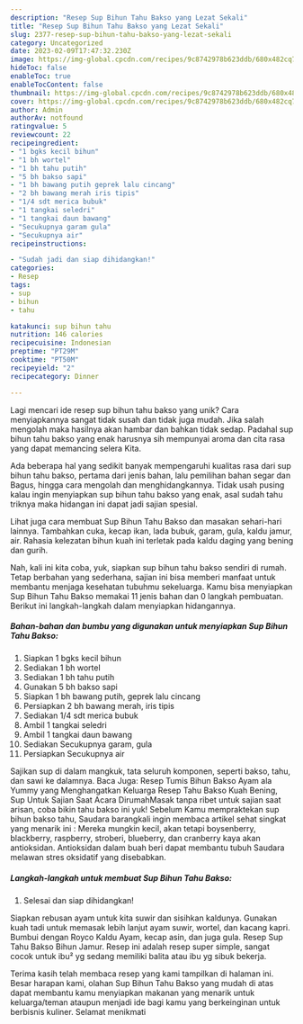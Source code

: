 ```yaml
---
description: "Resep Sup Bihun Tahu Bakso yang Lezat Sekali"
title: "Resep Sup Bihun Tahu Bakso yang Lezat Sekali"
slug: 2377-resep-sup-bihun-tahu-bakso-yang-lezat-sekali
category: Uncategorized
date: 2023-02-09T17:47:32.230Z
image: https://img-global.cpcdn.com/recipes/9c8742978b623ddb/680x482cq70/sup-bihun-tahu-bakso-foto-resep-utama.jpg
hideToc: false
enableToc: true
enableTocContent: false
thumbnail: https://img-global.cpcdn.com/recipes/9c8742978b623ddb/680x482cq70/sup-bihun-tahu-bakso-foto-resep-utama.jpg
cover: https://img-global.cpcdn.com/recipes/9c8742978b623ddb/680x482cq70/sup-bihun-tahu-bakso-foto-resep-utama.jpg
author: Admin
authorAv: notfound
ratingvalue: 5
reviewcount: 22
recipeingredient:
- "1 bgks kecil bihun"
- "1 bh wortel"
- "1 bh tahu putih"
- "5 bh bakso sapi"
- "1 bh bawang putih geprek lalu cincang"
- "2 bh bawang merah iris tipis"
- "1/4 sdt merica bubuk"
- "1 tangkai seledri"
- "1 tangkai daun bawang"
- "Secukupnya garam gula"
- "Secukupnya air"
recipeinstructions:

- "Sudah jadi dan siap dihidangkan!"
categories:
- Resep
tags:
- sup
- bihun
- tahu

katakunci: sup bihun tahu 
nutrition: 146 calories
recipecuisine: Indonesian
preptime: "PT29M"
cooktime: "PT50M"
recipeyield: "2"
recipecategory: Dinner

---
```





Lagi mencari ide resep sup bihun tahu bakso yang unik? Cara menyiapkannya sangat tidak susah dan tidak juga mudah. Jika salah mengolah maka hasilnya akan hambar dan bahkan tidak sedap. Padahal sup bihun tahu bakso yang enak harusnya sih mempunyai aroma dan cita rasa yang dapat memancing selera Kita.





Ada beberapa hal yang sedikit banyak mempengaruhi kualitas rasa dari sup bihun tahu bakso, pertama dari jenis bahan, lalu pemilihan bahan segar dan Bagus, hingga cara mengolah dan menghidangkannya. Tidak usah pusing kalau ingin menyiapkan sup bihun tahu bakso yang enak,      asal sudah tahu triknya maka hidangan ini dapat jadi sajian spesial.














Lihat juga cara membuat Sup Bihun Tahu Bakso dan masakan sehari-hari lainnya. Tambahkan cuka, kecap ikan, lada bubuk, garam, gula, kaldu jamur, air. Rahasia kelezatan bihun kuah ini terletak pada kaldu daging yang bening dan gurih.






Nah, kali ini kita coba, yuk, siapkan sup bihun tahu bakso sendiri di rumah. Tetap berbahan yang sederhana, sajian ini bisa memberi manfaat untuk membantu menjaga kesehatan tubuhmu sekeluarga. Kamu bisa menyiapkan Sup Bihun Tahu Bakso memakai 11 jenis bahan dan 0 langkah pembuatan. Berikut ini langkah-langkah dalam menyiapkan hidangannya.

<!--inarticleads1-->

##### Bahan-bahan dan bumbu yang digunakan untuk menyiapkan Sup Bihun Tahu Bakso:

1. Siapkan 1 bgks kecil bihun
1. Sediakan 1 bh wortel
1. Sediakan 1 bh tahu putih
1. Gunakan 5 bh bakso sapi
1. Siapkan 1 bh bawang putih, geprek lalu cincang
1. Persiapkan 2 bh bawang merah, iris tipis
1. Sediakan 1/4 sdt merica bubuk
1. Ambil 1 tangkai seledri
1. Ambil 1 tangkai daun bawang
1. Sediakan Secukupnya garam, gula
1. Persiapkan Secukupnya air


Sajikan sup di dalam mangkuk, tata seluruh komponen, seperti bakso, tahu, dan sawi ke dalamnya. Baca Juga: Resep Tumis Bihun Bakso Ayam ala Yummy yang Menghangatkan Keluarga Resep Tahu Bakso Kuah Bening, Sup Untuk Sajian Saat Acara DirumahMasak tanpa ribet untuk sajian saat arisan, coba bikin tahu bakso ini yuk! Sebelum Kamu mempraktekan sup bihun bakso tahu, Saudara barangkali ingin membaca artikel sehat singkat yang menarik ini : Mereka mungkin kecil, akan tetapi boysenberry, blackberry, raspberry, stroberi, blueberry, dan cranberry kaya akan antioksidan. Antioksidan dalam buah beri dapat membantu tubuh Saudara melawan stres oksidatif yang disebabkan. 

<!--inarticleads2-->

##### Langkah-langkah untuk membuat Sup Bihun Tahu Bakso:


1. Selesai dan siap dihidangkan!

Siapkan rebusan ayam untuk kita suwir dan sisihkan kaldunya. Gunakan kuah tadi untuk memasak lebih lanjut ayam suwir, wortel, dan kacang kapri. Bumbui dengan Royco Kaldu Ayam, kecap asin, dan juga gula. Resep Sup Tahu Bakso Bihun Jamur. Resep ini adalah resep super simple, sangat cocok untuk ibu² yg sedang memiliki balita atau ibu yg sibuk bekerja. 

Terima kasih telah membaca resep yang kami tampilkan di halaman ini. Besar harapan kami, olahan Sup Bihun Tahu Bakso yang mudah di atas dapat membantu kamu menyiapkan makanan yang menarik untuk keluarga/teman ataupun menjadi ide bagi kamu yang berkeinginan untuk berbisnis kuliner. Selamat menikmati
